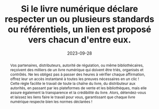 ---
Rubrique: Identification et contact
title: Si le livre numérique déclare respecter un ou plusieurs standards ou référentiels, un lien est proposé vers chacun d'entre eux. 
abstract: "Vos partenaires, distributeurs, autorité de régulation, ou même bibliothécaires, reçoivent des milliers de un livre numérique qui doivent être triés, organisés et contrôlés. Ne les obligez pas à passer des heures à vérifier chaque affirmation, offrez leur un accès instantané à toutes les preuves nécessaires en un clic ! 
Cette règle facilite le travail de toute la chaîne du livre, du distributeur aux autorités, en passant par les plateformes de vente et les bibliothèques, mais elle assure également la transparence et la crédibilité du livre. Alors, détendez-vous et laissez les liens faire le travail pour vous, garantissant que chaque livre numérique respecte bien les normes déclarées !"
categories: ["Identification et contact"]
agrege: O4110-E021
opquast: '4 110'
indiceebook: '21'
description: "Règle n° 021"
before: "020"
weight: "021"
after: "022"
actif: '1'
layout: rules
date: 2023-09-28
tags: ["Confiance", "Écoconception", "Interopérabilité"]
objectif: ["Assurer que les partenaires peuvent facilement vérifier les standards et référentiels déclarés par le livre numérique", "Garantir que le livre numérique respecte effectivement les normes et référentiels déclarés", "Fournir un accès rapide et direct aux informations sur les standards et référentiels pour les utilisateurs intéressés", "Renforcer la confiance des utilisateurs en démontrant la conformité aux normes reconnues."]
Meo: ["Identifier tous les standards et référentiels que le livre numérique déclare respecter.", "Documenter ces standards et référentiels dans les métadonnées du livre.", "Utiliser         `dcterms:conformsTo`"]
Controle: ["Effectuer des tests manuels pour vérifier que chaque lien vers un standard ou référentiel est fonctionnel et mène à la documentation correcte.", "Effectuer une revue périodique des standards et référentiels déclarés pour s'assurer qu'ils sont toujours pertinents et à jour."
]
epubcheck: 
ace: 
humancheck: true
ReadiumGoToolkit: 
Source: ["Opquast"]
Referentiel: [""]
steps: ["Développement", "Éditorial", "Fabrication"]
---